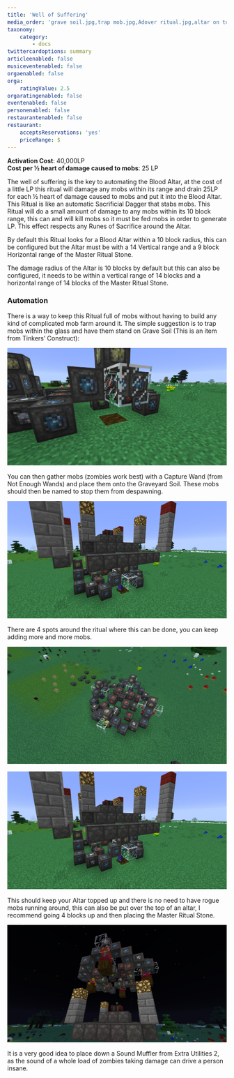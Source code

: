 ```yaml
---
title: 'Well of Suffering'
media_order: 'grave soil.jpg,trap mob.jpg,Adover ritual.jpg,altar on top.jpg,above Altar.jpg'
taxonomy:
    category:
        - docs
twittercardoptions: summary
articleenabled: false
musiceventenabled: false
orgaenabled: false
orga:
    ratingValue: 2.5
orgaratingenabled: false
eventenabled: false
personenabled: false
restaurantenabled: false
restaurant:
    acceptsReservations: 'yes'
    priceRange: $
---
```


**Activation Cost**: 40,000LP  
**Cost per ½ heart of damage caused to mobs**: 25 LP  

The well of suffering is the key to automating the Blood Altar, at the cost of a little LP this ritual will damage any mobs within its range and drain 25LP for each ½ heart of damage caused to mobs and put it into the Blood Altar. This Ritual is like an automatic Sacrificial Dagger that stabs mobs. This Ritual will do a small amount of damage to any mobs within its 10 block range, this can and will kill mobs so it must be fed mobs in order to generate LP. This effect respects any Runes of Sacrifice around the Altar.

By default this Ritual looks for a Blood Altar within a 10 block radius, this can be configured but the Altar must be with a 14 Vertical range and a 9 block Horizontal range of the Master Ritual Stone.

The damage radius of the Altar is 10 blocks by default but this can also be configured, it needs to be within a vertical range of 14 blocks and a horizontal range of 14 blocks of the Master Ritual Stone.

### Automation
There is a way to keep this Ritual full of mobs without having to build any kind of complicated mob farm around it. The simple suggestion is to trap mobs within the glass and have them stand on Grave Soil (This is an item from Tinkers’ Construct):

![](grave%20soil.jpg)

You can then gather mobs (zombies work best) with a Capture Wand (from Not Enough Wands) and place them onto the Graveyard Soil. These mobs should then be named to stop them from despawning.

![](trap%20mob.jpg)

There are 4 spots around the ritual where this can be done, you can keep adding more and more mobs.

![](Adover%20ritual.jpg)

![](altar%20on%20top.jpg)

This should keep your Altar topped up and there is no need to have rogue mobs running around, this can also be put over the top of an altar, I recommend going 4 blocks up and then placing the Master Ritual Stone.

![](above%20Altar.jpg)

It is a very good idea to place down a Sound Muffler from Extra Utilities 2, as the sound of a whole load of zombies taking damage can drive a person insane.

